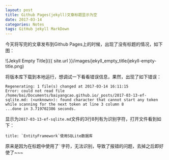 ```yaml
---
layout: post
title: Github Pages(jekyll)文章标题显示为空
date: 2017-03-14
categories: Notes
tags: GitHub jekyll MarkDown
---
```


今天将写完的文章发布到Github Pages上的时候，出现了没有标题的情况，如下图：

![Jekyll Empty Title]({{ site.url }}/images/jekyll_empty_title/jekyll-empty-title.png)

将版本库下载到本地运行，想调试一下看看错误信息，果然，出现了如下错误：

```
Regenerating: 1 file(s) changed at 2017-03-14 16:11:15              Error: could not read file /home/bai/Documents/baiyangcao.github.io/_posts/2017-03-13-ef-sqlite.md: (<unknown>): found character that cannot start any token while scanning for the next token at line 3 column 8
...done in 3.719702386 seconds.
```

显示为`2017-03-13-ef-sqlite.md`文件的3行8列有为识别字符，打开文件看到如下：

```
title: `EntityFramework`使用SQLite数据库
```

原来是因为在标题中使用了<code>`</code>字符，无法识别，导致了报错的问题，去掉之后即好使了~~~